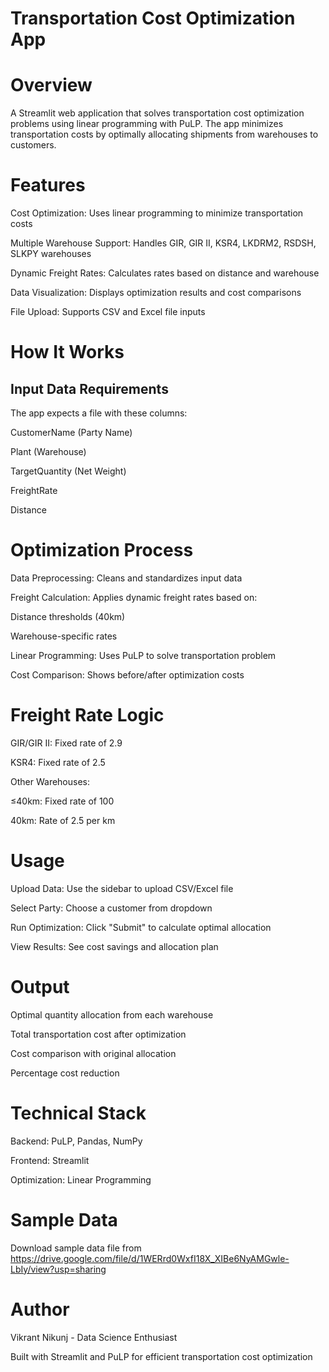 # Transportation Cost Optimization App
# Overview
A Streamlit web application that solves transportation cost optimization problems using linear programming with PuLP. The app minimizes transportation costs by optimally allocating shipments from warehouses to customers.

# Features
Cost Optimization: Uses linear programming to minimize transportation costs

Multiple Warehouse Support: Handles GIR, GIR II, KSR4, LKDRM2, RSDSH, SLKPY warehouses

Dynamic Freight Rates: Calculates rates based on distance and warehouse

Data Visualization: Displays optimization results and cost comparisons

File Upload: Supports CSV and Excel file inputs

# How It Works

## Input Data Requirements

The app expects a file with these columns:

CustomerName (Party Name)

Plant (Warehouse)

TargetQuantity (Net Weight)

FreightRate

Distance

# Optimization Process

Data Preprocessing: Cleans and standardizes input data

Freight Calculation: Applies dynamic freight rates based on:

Distance thresholds (40km)

Warehouse-specific rates

Linear Programming: Uses PuLP to solve transportation problem

Cost Comparison: Shows before/after optimization costs

# Freight Rate Logic

GIR/GIR II: Fixed rate of 2.9

KSR4: Fixed rate of 2.5

Other Warehouses:

≤40km: Fixed rate of 100

40km: Rate of 2.5 per km

# Usage

Upload Data: Use the sidebar to upload CSV/Excel file

Select Party: Choose a customer from dropdown

Run Optimization: Click "Submit" to calculate optimal allocation

View Results: See cost savings and allocation plan

# Output

Optimal quantity allocation from each warehouse

Total transportation cost after optimization

Cost comparison with original allocation

Percentage cost reduction

# Technical Stack

Backend: PuLP, Pandas, NumPy

Frontend: Streamlit

Optimization: Linear Programming

# Sample Data
Download sample data file from  https://drive.google.com/file/d/1WERrd0WxfI18X_XIBe6NyAMGwle-LbIy/view?usp=sharing

# Author
Vikrant Nikunj - Data Science Enthusiast

Built with Streamlit and PuLP for efficient transportation cost optimization
